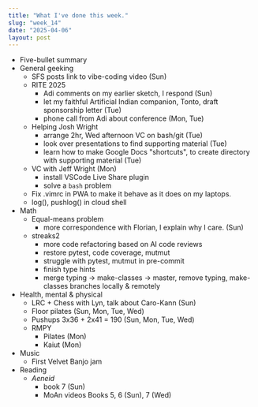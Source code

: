 ```yaml
---
title: "What I've done this week."
slug: "week_14"
date: "2025-04-06"
layout: post
---
```


* Five-bullet summary
* General geeking
    - SFS posts link to vibe-coding video (Sun)
    - RITE 2025
        - Adi comments on my earlier sketch, I respond (Sun)
        - let my faithful Artificial Indian companion, Tonto, draft sponsorship letter (Tue)
        - phone call from Adi about conference (Mon, Tue)
    - Helping Josh Wright
        - arrange 2hr, Wed afternoon VC on bash/git (Tue)
        - look over presentations to find supporting material (Tue)
        - learn how to make Google Docs "shortcuts", to create directory with supporting material (Tue)
    - VC with Jeff Wright (Mon)
        - install VSCode Live Share plugin
        - solve a `bash` problem
    - Fix .vimrc in PWA to make it behave as it does on my laptops.
    - log(), pushlog() in cloud shell
* Math
    - Equal-means problem
        - more correspondence with Florian, I explain why I care. (Sun)
    - streaks2
        - more code refactoring based on AI code reviews
        - restore pytest, code coverage, mutmut
        - struggle with pytest, mutmut in pre-commit
        - finish type hints
        - merge typing -> make-classes -> master, remove typing, make-classes branches locally & remotely
* Health, mental & physical
    - LRC + Chess with Lyn, talk about Caro-Kann (Sun)
    - Floor pilates (Sun, Mon, Tue, Wed)
    - Pushups 3x36 + 2x41 = 190 (Sun, Mon, Tue, Wed)
    - RMPY
        - Pilates (Mon)
        - Kaiut (Mon)
* Music
    - First Velvet Banjo jam
* Reading
    - *Aeneid*
        - book 7 (Sun)
        - MoAn videos Books 5, 6 (Sun), 7 (Wed)
